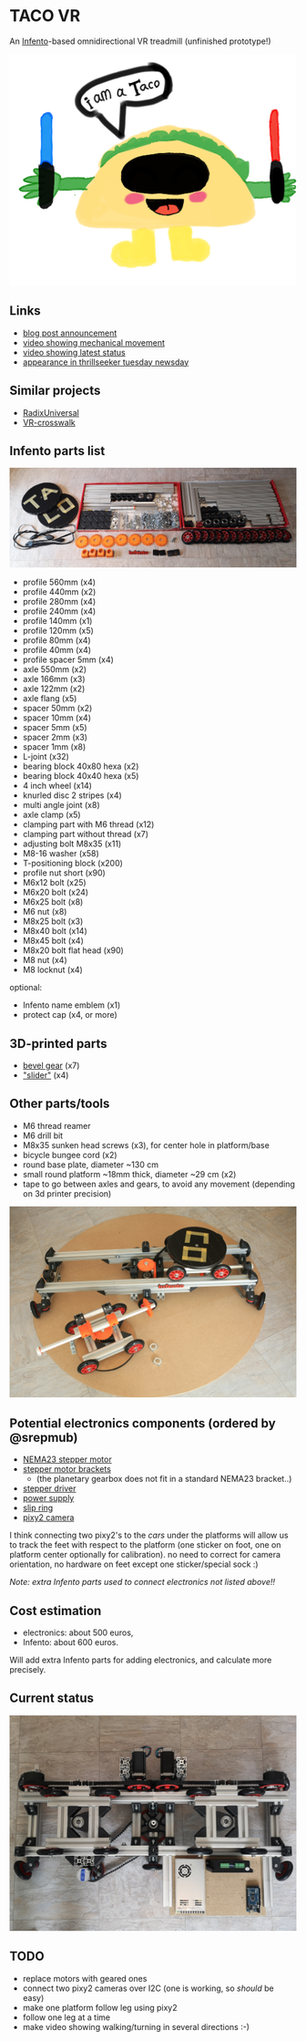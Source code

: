 # TACO VR

An [Infento](https://www.infento.com/)-based omnidirectional VR treadmill (unfinished prototype!)

![Screenshot](images/logo.png)

## Links

- [blog post announcement](http://blogfarts.blogspot.com/2022/03/taco-vr-infento-based-omnidirectional.html)
- [video showing mechanical movement](https://www.youtube.com/watch?v=YHPXaN3H2HI)
- [video showing latest status](https://www.youtube.com/watch?v=lmJdy6oKbso)
- [appearance in thrillseeker tuesday newsday](https://www.youtube.com/watch?v=JtDdllBYgaA)

## Similar projects

- [RadixUniversal](https://www.youtube.com/watch?v=7YEqCsvkD60)
- [VR-crosswalk](https://www.youtube.com/watch?v=GcSgNpcmdVs)

## Infento parts list

![parts](images/parts.jpg)

- profile 560mm (x4)
- profile 440mm (x2)
- profile 280mm (x4)
- profile 240mm (x4)
- profile 140mm (x1)
- profile 120mm (x5)
- profile 80mm  (x4)
- profile 40mm  (x4)
- profile spacer 5mm (x4)
- axle 550mm (x2)
- axle 166mm (x3)
- axle 122mm (x2)
- axle flang (x5)
- spacer 50mm (x2)
- spacer 10mm (x4)
- spacer 5mm  (x5)
- spacer 2mm  (x3)
- spacer 1mm  (x8)
- L-joint (x32)
- bearing block 40x80 hexa (x2)
- bearing block 40x40 hexa (x5)
- 4 inch wheel (x14)
- knurled disc 2 stripes (x4)
- multi angle joint (x8)
- axle clamp (x5)
- clamping part with M6 thread (x12)
- clamping part without thread (x7)
- adjusting bolt M8x35 (x11)
- M8-16 washer (x58)
- T-positioning block (x200)
- profile nut short (x90)
- M6x12 bolt (x25)
- M6x20 bolt (x24)
- M6x25 bolt (x8)
- M6 nut (x8)
- M8x25 bolt (x3)
- M8x40 bolt (x14)
- M8x45 bolt (x4)
- M8x20 bolt flat head (x90)
- M8 nut (x4)
- M8 locknut (x4)

optional:

- Infento name emblem (x1)
- protect cap (x4, or more)

## 3D-printed parts

- [bevel gear](https://www.thingiverse.com/thing:5179582) (x7)
- ["slider"](https://www.thingiverse.com/thing:5254832) (x4)

## Other parts/tools

- M6 thread reamer
- M6 drill bit
- M8x35 sunken head screws (x3), for center hole in platform/base
- bicycle bungee cord (x2)
- round base plate, diameter ~130 cm
- small round platform ~18mm thick, diameter ~29 cm (x2)
- tape to go between axles and gears, to avoid any movement (depending on 3d printer precision)

![Screenshot](images/taco.jpg)

## Potential electronics components (ordered by @srepmub)

- [NEMA23 stepper motor](https://www.omc-stepperonline.com/nema-23-stepper-motor-l-76mm-gear-ratio-10-1-plm-series-planetary-gearbox-23hs30-2904s-plm23-g10-d8)
- [stepper motor brackets](https://www.omc-stepperonline.com/nema-23-bracket-for-high-precision-planetary-geared-motor-alloy-steel-bracket-st-m9)
  - (the planetary gearbox does not fit in a standard NEMA23 bracket..)
- [stepper driver](https://www.omc-stepperonline.com/digital-stepper-driver-2-4-7-2a-20-80vdc-for-nema-34-stepper-motor-cnc-drive-dm860i)
- [power supply](https://www.conrad.com/p/mean-well-rsp-320-24-acdc-psu-module-enclosure-134-a-3216-w-24-v-dc-1293056)
- [slip ring](https://botland.store/slip-connectors/7144-slip-ring-3-wire-10a-22mm-5904422360009.html)
- [pixy2 camera](https://pixycam.com/pixy2/)

I think connecting two pixy2's to the *cars* under the platforms will allow us to track the feet with respect to the platform (one sticker on foot, one on platform center optionally for calibration). no need to correct for camera orientation, no hardware on feet except one sticker/special sock :)

*Note: extra Infento parts used to connect electronics not listed above!!*

## Cost estimation

- electronics: about 500 euros,
- Infento: about 600 euros.

Will add extra Infento parts for adding electronics, and calculate more precisely.

## Current status

![Screenshot](images/elec.png)

## TODO

- replace motors with geared ones
- connect two pixy2 cameras over I2C (one is working, so _should_ be easy)
- make one platform follow leg using pixy2
- follow one leg at a time
- make video showing walking/turning in several directions :-)
